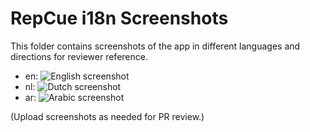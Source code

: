 # RepCue i18n Screenshots

This folder contains screenshots of the app in different languages and directions for reviewer reference.

- en: ![English screenshot](en.png)
- nl: ![Dutch screenshot](nl.png)
- ar: ![Arabic screenshot](ar.png)

(Upload screenshots as needed for PR review.)

